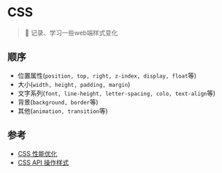 # CSS

> :rocket: 记录、学习一些web端样式变化

## 顺序

- 位置属性(`position, top, right, z-index, display, float`等)
- 大小(`width, height, padding, margin`)
- 文字系列(`font, line-height, letter-spacing, colo, text-align`等)
- 背景(`background, border`等)
- 其他(`animation, transition`等)

## 参考

- [CSS 性能优化](https://juejin.im/post/5ddf1bf36fb9a0717d5af1c2?utm_source=gold_browser_extension)
- [CSS API 操作样式](https://juejin.im/post/5de6f6346fb9a0160e29fae6?utm_source=gold_browser_extension)
